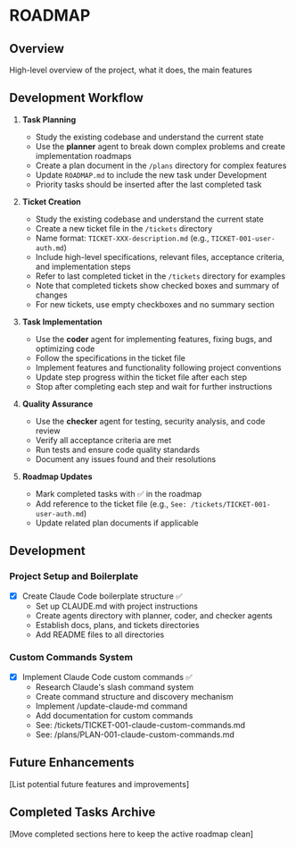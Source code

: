 # ROADMAP

## Overview

High-level overview of the project, what it does, the main features

## Development Workflow

1. **Task Planning**
   - Study the existing codebase and understand the current state
   - Use the **planner** agent to break down complex problems and create implementation roadmaps
   - Create a plan document in the `/plans` directory for complex features
   - Update `ROADMAP.md` to include the new task under Development
   - Priority tasks should be inserted after the last completed task

2. **Ticket Creation**
   - Study the existing codebase and understand the current state
   - Create a new ticket file in the `/tickets` directory
   - Name format: `TICKET-XXX-description.md` (e.g., `TICKET-001-user-auth.md`)
   - Include high-level specifications, relevant files, acceptance criteria, and implementation steps
   - Refer to last completed ticket in the `/tickets` directory for examples
   - Note that completed tickets show checked boxes and summary of changes
   - For new tickets, use empty checkboxes and no summary section

3. **Task Implementation**
   - Use the **coder** agent for implementing features, fixing bugs, and optimizing code
   - Follow the specifications in the ticket file
   - Implement features and functionality following project conventions
   - Update step progress within the ticket file after each step
   - Stop after completing each step and wait for further instructions

4. **Quality Assurance**
   - Use the **checker** agent for testing, security analysis, and code review
   - Verify all acceptance criteria are met
   - Run tests and ensure code quality standards
   - Document any issues found and their resolutions

5. **Roadmap Updates**
   - Mark completed tasks with ✅ in the roadmap
   - Add reference to the ticket file (e.g., `See: /tickets/TICKET-001-user-auth.md`)
   - Update related plan documents if applicable

## Development

### Project Setup and Boilerplate
- [x] Create Claude Code boilerplate structure ✅
  - Set up CLAUDE.md with project instructions
  - Create agents directory with planner, coder, and checker agents
  - Establish docs, plans, and tickets directories
  - Add README files to all directories

### Custom Commands System
- [x] Implement Claude Code custom commands ✅
  - Research Claude's slash command system
  - Create command structure and discovery mechanism
  - Implement /update-claude-md command
  - Add documentation for custom commands
  - See: /tickets/TICKET-001-claude-custom-commands.md
  - See: /plans/PLAN-001-claude-custom-commands.md

## Future Enhancements

[List potential future features and improvements]

## Completed Tasks Archive

[Move completed sections here to keep the active roadmap clean]